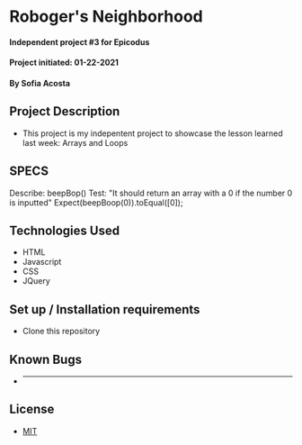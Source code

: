 # Roboger's Neighborhood
#### Independent project #3 for Epicodus 
#### Project initiated: 01-22-2021
#### By Sofia Acosta 
## Project Description
* This project is my indepentent project to showcase the lesson learned last week: Arrays and Loops
## SPECS
Describe: beepBop()
Test: "It should return an array with a 0 if the number 0 is inputted"
Expect(beepBoop(0)).toEqual([0]);



## Technologies Used
* HTML
* Javascript
* CSS
* JQuery
## Set up / Installation requirements
* Clone this repository 
## Known Bugs 
* ---
## License
* [MIT](https://choosealicense.com/licenses/mit)
